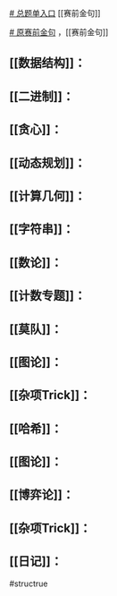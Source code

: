 [# 总题单入口](https://zhuanlan.zhihu.com/p/716449304)
[[赛前金句]]

[# 原赛前金句](https://www.luogu.com.cn/article/7c1ig5wa) ，[[赛前金句]]

## [[数据结构]]：

## [[二进制]]：

## [[贪心]]：

## [[动态规划]]：

## [[计算几何]]：

## [[字符串]]：

## [[数论]]：

## [[计数专题]]：

## [[莫队]]：

## [[图论]]：

## [[杂项Trick]]：

## [[哈希]]：

## [[图论]]：

## [[博弈论]]：

## [[杂项Trick]]：

## [[日记]]：

#structrue 

